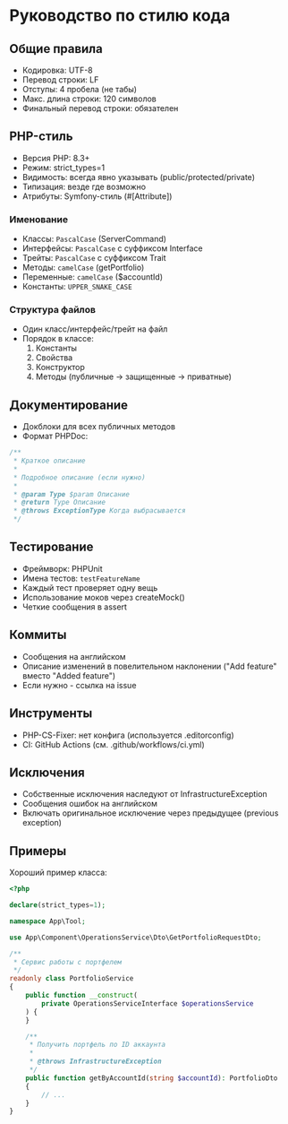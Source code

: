 # Руководство по стилю кода

## Общие правила
- Кодировка: UTF-8
- Перевод строки: LF
- Отступы: 4 пробела (не табы)
- Макс. длина строки: 120 символов
- Финальный перевод строки: обязателен

## PHP-стиль
- Версия PHP: 8.3+
- Режим: strict_types=1
- Видимость: всегда явно указывать (public/protected/private)
- Типизация: везде где возможно
- Атрибуты: Symfony-стиль (#[Attribute])

### Именование
- Классы: `PascalCase` (ServerCommand)
- Интерфейсы: `PascalCase` с суффиксом Interface
- Трейты: `PascalCase` с суффиксом Trait
- Методы: `camelCase` (getPortfolio)
- Переменные: `camelCase` ($accountId)
- Константы: `UPPER_SNAKE_CASE`

### Структура файлов
- Один класс/интерфейс/трейт на файл
- Порядок в классе:
  1. Константы
  2. Свойства
  3. Конструктор
  4. Методы (публичные -> защищенные -> приватные)

## Документирование
- Докблоки для всех публичных методов
- Формат PHPDoc:
```php
/**
 * Краткое описание
 *
 * Подробное описание (если нужно)
 *
 * @param Type $param Описание
 * @return Type Описание
 * @throws ExceptionType Когда выбрасывается
 */
```

## Тестирование
- Фреймворк: PHPUnit
- Имена тестов: `testFeatureName`
- Каждый тест проверяет одну вещь
- Использование моков через createMock()
- Четкие сообщения в assert

## Коммиты
- Сообщения на английском
- Описание изменений в повелительном наклонении ("Add feature" вместо "Added feature")
- Если нужно - ссылка на issue

## Инструменты
- PHP-CS-Fixer: нет конфига (используется .editorconfig)
- CI: GitHub Actions (см. .github/workflows/ci.yml)

## Исключения
- Собственные исключения наследуют от InfrastructureException
- Сообщения ошибок на английском
- Включать оригинальное исключение через предыдущее (previous exception)

## Примеры
Хороший пример класса:
```php
<?php

declare(strict_types=1);

namespace App\Tool;

use App\Component\OperationsService\Dto\GetPortfolioRequestDto;

/**
 * Сервис работы с портфелем
 */
readonly class PortfolioService
{
    public function __construct(
        private OperationsServiceInterface $operationsService
    ) {
    }

    /**
     * Получить портфель по ID аккаунта
     *
     * @throws InfrastructureException
     */
    public function getByAccountId(string $accountId): PortfolioDto
    {
        // ...
    }
}
```
